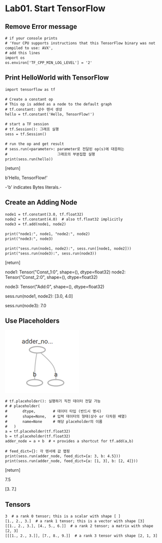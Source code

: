 # Lab01. Start TensorFlow

## Remove Error message

    # if your console prints
    # 'Your CPU supports instructions that this TensorFlow binary was not compiled to use: AVX',
    # add this lines
    import os
    os.environ['TF_CPP_MIN_LOG_LEVEL'] = '2'

## Print HelloWorld with TensorFlow
   
    import tensorflow as tf
        
    # Create a constant op
    # This op is added as a node to the default graph
    # tf.constant: 상수 텐서 생성
    hello = tf.constant('Hello, TensorFlow!')
    
    # start a TF session
    # tf.Session(): 그래프 실행
    sess = tf.Session()
    
    # run the op and get result
    # sess.run(<parameter>: parameter로 전달된 op(s)에 대응하는
    #                       그래프의 부분집합 실행
    print(sess.run(hello))
    
[return]

b'Hello, TensorFlow!'

-'b' indicates Bytes literals.-

## Create an Adding Node
    
    node1 = tf.constant(3.0, tf.float32)
    node2 = tf.constant(4.0)  # also tf.float32 implicitly
    node3 = tf.add(node1, node2)
    
    print("node1:", node1, "node2:", node2)
    print("node3:", node3)
    
    print("sess.run(node1, node2):", sess.run([node1, node2]))
    print("sess.run(node3):", sess.run(node3))
    
[return]

node1: Tensor("Const_1:0", shape=(), dtype=float32) node2: Tensor("Const_2:0", shape=(), dtype=float32)

node3: Tensor("Add:0", shape=(), dtype=float32)

sess.run(node1, node2): [3.0, 4.0]

sess.run(node3): 7.0

    
## Use Placeholders

![picture1](./picture1.png)
    
    # tf.placeholder(): 실행하기 직전 데이터 전달 가능
    # # placeholder(
    #       dtype,        # 데이터 타입 (반드시 명시)
    #       shape=None,   # 입력 데이터의 형태(상수 or 다차원 배열)
    #       name=None     # 해당 placeholder의 이름
    #   )
    a = tf.placeholder(tf.float32)
    b = tf.placeholder(tf.float32)
    adder_node = a + b  # + provides a shortcut for tf.add(a,b)
    
    # feed_dict={}: 각 텐서에 값 맵핑
    print(sess.run(adder_node, feed_dict={a: 3, b: 4.5}))
    print(sess.run(adder_node, feed_dict={a: [1, 3], b: [2, 4]}))
   
[return]

7.5

[3. 7.]
    
## Tensors
    
    3  # a rank 0 tensor; this is a scalar with shape [ ]
    [1., 2., 3.]  # a rank 1 tensor; this is a vector with shape [3]
    [[1., 2., 3.], [4., 5., 6.]]  # a rank 2 tensor; a matrix with shape [2, 3]
    [[[1., 2., 3.]], [7., 8., 9.]]  # a rank 3 tensor with shape [2, 1, 3]